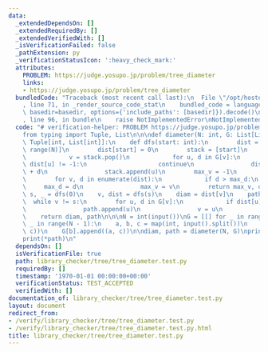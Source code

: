 ```yaml
---
data:
  _extendedDependsOn: []
  _extendedRequiredBy: []
  _extendedVerifiedWith: []
  _isVerificationFailed: false
  _pathExtension: py
  _verificationStatusIcon: ':heavy_check_mark:'
  attributes:
    PROBLEM: https://judge.yosupo.jp/problem/tree_diameter
    links:
    - https://judge.yosupo.jp/problem/tree_diameter
  bundledCode: "Traceback (most recent call last):\n  File \"/opt/hostedtoolcache/PyPy/3.7.13/x64/site-packages/onlinejudge_verify/documentation/build.py\"\
    , line 71, in _render_source_code_stat\n    bundled_code = language.bundle(stat.path,\
    \ basedir=basedir, options={'include_paths': [basedir]}).decode()\n  File \"/opt/hostedtoolcache/PyPy/3.7.13/x64/site-packages/onlinejudge_verify/languages/python.py\"\
    , line 96, in bundle\n    raise NotImplementedError\nNotImplementedError\n"
  code: "# verification-helper: PROBLEM https://judge.yosupo.jp/problem/tree_diameter\n\
    from typing import Tuple, List\n\n\ndef diameter(N: int, G: List[List[int]]) ->\
    \ Tuple[int, List[int]]:\n    def dfs(start: int):\n        dist = [-1 for _ in\
    \ range(N)]\n        dist[start] = 0\n        stack = [start]\n        while stack:\n\
    \            v = stack.pop()\n            for u, d in G[v]:\n                if\
    \ dist[u] != -1:\n                    continue\n                dist[u] = dist[v]\
    \ + d\n                stack.append(u)\n        max_v = -1\n        max_d = -1\n\
    \        for v, d in enumerate(dist):\n            if d > max_d:\n           \
    \     max_d = d\n                max_v = v\n        return max_v, dist\n\n   \
    \ s, _ = dfs(0)\n    v, dist = dfs(s)\n    diam = dist[v]\n    path = [v]\n  \
    \  while v != s:\n        for u, d in G[v]:\n            if dist[u] + d == dist[v]:\n\
    \                path.append(u)\n                v = u\n                break\n\
    \    return diam, path\n\n\nN = int(input())\nG = [[] for _ in range(N)]\nfor\
    \ _ in range(N - 1):\n    a, b, c = map(int, input().split())\n    G[a].append((b,\
    \ c))\n    G[b].append((a, c))\n\ndiam, path = diameter(N, G)\nprint(diam, len(path))\n\
    print(*path)\n"
  dependsOn: []
  isVerificationFile: true
  path: library_checker/tree/tree_diameter.test.py
  requiredBy: []
  timestamp: '1970-01-01 00:00:00+00:00'
  verificationStatus: TEST_ACCEPTED
  verifiedWith: []
documentation_of: library_checker/tree/tree_diameter.test.py
layout: document
redirect_from:
- /verify/library_checker/tree/tree_diameter.test.py
- /verify/library_checker/tree/tree_diameter.test.py.html
title: library_checker/tree/tree_diameter.test.py
---
```

